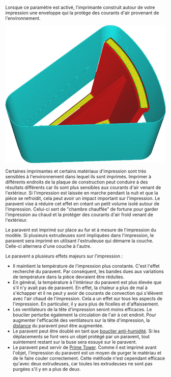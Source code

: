 Lorsque ce paramètre est activé, l'imprimante construit autour de votre impression une enveloppe qui la protège des courants d'air provenant de l'environnement.

![Un paravent est imprimé autour du modèle](../../../articles/images/draft_shield_enabled.png)

Certaines imprimantes et certains matériaux d'impression sont très sensibles à l'environnement dans lequel ils sont imprimés. Imprimer à différents endroits de la plaque de construction peut conduire à des résultats différents car ils sont plus sensibles aux courants d'air venant de l'extérieur. Si l'impression est laissée en marche pendant la nuit et que la pièce se refroidit, cela peut avoir un impact important sur l'impression. Le paravent vise à réduire cet effet en créant un petit volume isolé autour de l'impression. Celui-ci sert de "chambre chauffée" de fortune pour garder l'impression au chaud et la protéger des courants d'air froid venant de l'extérieur.

Le paravent est imprimé sur place au fur et à mesure de l'impression du modèle. Si plusieurs extrudeuses sont impliquées dans l'impression, le paravent sera imprimé en utilisant l'extrudeuse qui démarre la couche. Celle-ci alternera d'une couche à l'autre.

Le paravent a plusieurs effets majeurs sur l'impression :
* Il maintient la température de l'impression plus constante. C'est l'effet recherché du paravent. Par conséquent, les bandes dues aux variations de température dans la pièce devraient être réduites.
* En général, la température à l'intérieur du paravent est plus élevée que s'il n'y avait pas de paravent. En effet, la chaleur a plus de mal à s'échapper et il ne peut y avoir de courants de convection qui s'élèvent avec l'air chaud de l'impression. Cela a un effet sur tous les aspects de l'impression. En particulier, il y aura plus de ficelles et d'affaissement.
* Les ventilateurs de la tête d'impression seront moins efficaces. Le bouclier perturbe également la circulation de l'air à cet endroit. Pour augmenter l'efficacité des ventilateurs sur la tête d'impression, la [distance](draft_shield_dist.md) du paravent peut être augmentée.
* Le paravent peut être doublé en tant que [bouclier anti-humidité](../dual/ooze_shield_enabled.md). Si les déplacements se font vers un objet protégé par un paravent, tout suintement restant sur la buse sera essuyé sur le paravent.
* Le paravent peut servir de [Prime Tower](../dual/prime_tower_enable.md). Comme il est imprimé avant l'objet, l'impression du paravent est un moyen de purger le matériau et de le faire couler correctement. Cette méthode n'est cependant efficace qu'avec deux extrudeuses, car toutes les extrudeuses ne sont pas purgées s'il y en a plus de deux.
